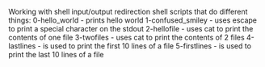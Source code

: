 Working with shell input/output redirection
shell scripts that do different things:
0-hello_world - prints hello world 
1-confused_smiley - uses escape to print a special  character on the stdout
2-hellofile - uses cat to print the contents of one file
3-twofiles - uses cat to print the contents of 2 files
4-lastlines - is used to print the first 10 lines of a file
5-firstlines - is used to print the last 10 lines of a file
